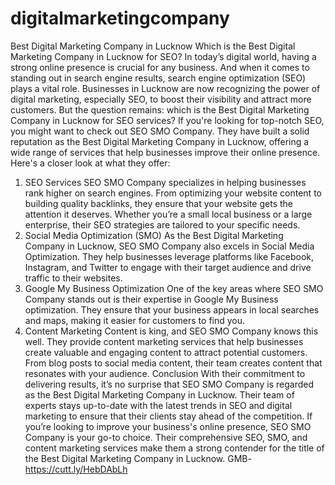 # digitalmarketingcompany
Best Digital Marketing Company in Lucknow
Which is the Best Digital Marketing Company in Lucknow for SEO?
In today’s digital world, having a strong online presence is crucial for any business. And when it comes to standing out in search engine results, search engine optimization (SEO) plays a vital role. Businesses in Lucknow are now recognizing the power of digital marketing, especially SEO, to boost their visibility and attract more customers. But the question remains: which is the Best Digital Marketing Company in Lucknow for SEO services?
If you're looking for top-notch SEO, you might want to check out SEO SMO Company. They have built a solid reputation as the Best Digital Marketing Company in Lucknow, offering a wide range of services that help businesses improve their online presence. Here's a closer look at what they offer:
1. SEO Services
SEO SMO Company specializes in helping businesses rank higher on search engines. From optimizing your website content to building quality backlinks, they ensure that your website gets the attention it deserves. Whether you’re a small local business or a large enterprise, their SEO strategies are tailored to your specific needs.
2. Social Media Optimization (SMO)
As the Best Digital Marketing Company in Lucknow, SEO SMO Company also excels in Social Media Optimization. They help businesses leverage platforms like Facebook, Instagram, and Twitter to engage with their target audience and drive traffic to their websites.
3. Google My Business Optimization
One of the key areas where SEO SMO Company stands out is their expertise in Google My Business optimization. They ensure that your business appears in local searches and maps, making it easier for customers to find you.
4. Content Marketing
Content is king, and SEO SMO Company knows this well. They provide content marketing services that help businesses create valuable and engaging content to attract potential customers. From blog posts to social media content, their team creates content that resonates with your audience.
Conclusion
With their commitment to delivering results, it’s no surprise that SEO SMO Company is regarded as the Best Digital Marketing Company in Lucknow. Their team of experts stays up-to-date with the latest trends in SEO and digital marketing to ensure that their clients stay ahead of the competition.
If you’re looking to improve your business's online presence, SEO SMO Company is your go-to choice. Their comprehensive SEO, SMO, and content marketing services make them a strong contender for the title of the Best Digital Marketing Company in Lucknow.
GMB-https://cutt.ly/HebDAbLh
